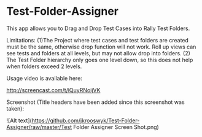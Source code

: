 Test-Folder-Assigner
====================

This app allows you to Drag and Drop Test Cases into Rally Test Folders.

Limitations: (1)The Project where test cases and test folders are created must be the same, otherwise drop function will not work.  Roll up views can see tests and folders at all levels, but may not allow drop into folders. (2) The Test Folder hierarchy only goes one level down, so this does not help when folders exceed 2 levels.

Usage video is available here:<P>
http://screencast.com/t/lQuyRNoijVK

Screenshot (Title headers have been added since this screenshot was taken):<P>
![Alt text](https://github.com/jkrooswyk/Test-Folder-Assigner/raw/master/Test Folder Assigner Screen Shot.png)

